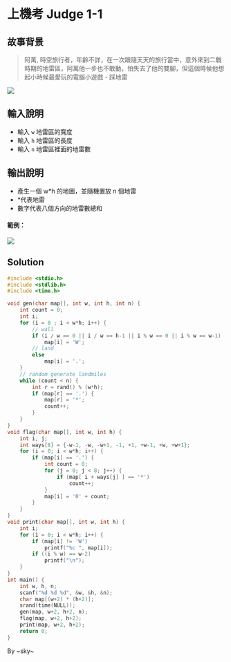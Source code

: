 # 上機考 Judge 1-1

## 故事背景
> 阿萬, 時空旅行者，年齡不詳，在一次跟隨天天的旅行當中，意外來到二戰時期的地雷區，阿萬他一步也不敢動，怕失去了他的雙腳，但這個時候他想起小時候最愛玩的電腦小遊戲 - 踩地雷


![](https://i.imgur.com/jH16niY.png)


## 輸入說明
- 輸入 `w` 地雷區的寬度
- 輸入 `h` 地雷區的長度
- 輸入 `n` 地雷區裡面的地雷數

## 輸出說明
- 產生一個 w*h 的地圖，並隨機置放 n 個地雷
- *代表地雷
- 數字代表八個方向的地雷數總和
#### 範例：


![](https://i.imgur.com/ST66nQd.png)


## Solution
```C
#include <stdio.h>
#include <stdlib.h>
#include <time.h>

void gen(char map[], int w, int h, int n) {
    int count = 0;
    int i;
    for (i = 0 ; i < w*h; i++) {
        // wall
        if (i / w == 0 || i / w == h-1 || i % w == 0 || i % w == w-1)
            map[i] = 'W';
        // land
        else
            map[i] = '.';
    }
    // random generate landmiles
    while (count < n) {
        int r = rand() % (w*h);
        if (map[r] == '.') {
            map[r] = '*';
            count++;
        }
    }
}
void flag(char map[], int w, int h) {
    int i, j;
    int ways[8] = {-w-1, -w, -w+1, -1, +1, +w-1, +w, +w+1};
    for (i = 0; i < w*h; i++) {
        if (map[i] == '.') {
            int count = 0;
            for (j = 0; j < 8; j++) {
                if (map[ i + ways[j] ] == '*')
                    count++;
            }
            map[i] = '0' + count;
        }
    }
}
void print(char map[], int w, int h) {
    int i;
    for (i = 0; i < w*h; i++) {
        if (map[i] != 'W')
            printf("%c ", map[i]);
        if ((i % w) == w-2) 
            printf("\n");
    }
}
int main() {
    int w, h, n;
    scanf("%d %d %d", &w, &h, &n);
    char map[(w+2) * (h+2)];
    srand(time(NULL));
    gen(map, w+2, h+2, n);
    flag(map, w+2, h+2);
    print(map, w+2, h+2);
    return 0;
}
```
By ~sky~

